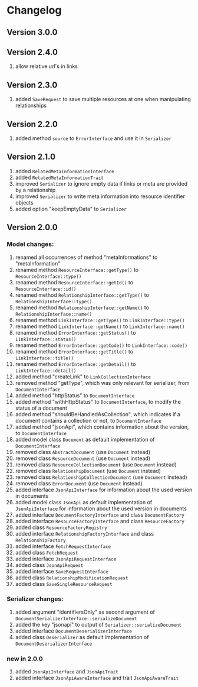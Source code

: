# Changelog

## Version 3.0.0


## Version 2.4.0
1. allow relative url's in links

## Version 2.3.0
1. added `SaveRequest` to save multiple resources at one when manipulating relationships

## Version 2.2.0
1. added method `source` to `ErrorInterface` and use it in `Serializer`

## Version 2.1.0
1. added `RelatedMetaInformationInterface`
1. added `RelatedMetaInformationTrait`
1. improved `Serializer` to ignore empty data if links or meta are provided by a relationship
1. improved `Serializer` to write meta information into resource identifier objects
1. added option "keepEmptyData" to `Serializer`

## Version 2.0.0
### Model changes:
1. renamed all occurrences of method "metaInformations" to "metaInformation"
1. renamed method ```ResourceInterface::getType()``` to ```ResourceInterface::type()```
1. renamed method ```ResourceInterface::getId()``` to ```ResourceInterface::id()```
1. renamed method ```RelationshipInterface::getType()``` to ```RelationshipInterface::type()```
1. renamed method ```RelationshipInterface::getName()``` to ```RelationshipInterface::name()```
1. renamed method ```LinkInterface::getType()``` to ```LinkInterface::type()```
1. renamed method ```LinkInterface::getName()``` to ```LinkInterface::name()```
1. renamed method ```ErrorInterface::getStatus()``` to ```LinkInterface::status()```
1. renamed method ```ErrorInterface::getCode()``` to ```LinkInterface::code()```
1. renamed method ```ErrorInterface::getTitle()``` to ```LinkInterface::title()```
1. renamed method ```ErrorInterface::getDetail()``` to ```LinkInterface::detail()```
1. added method "createLink" to ```LinkCollectionInterface```
1. removed method "getType", which was only relevant for serializer, from ```DocumentInterface```
1. added method "httpStatus" to ```DocumentInterface```
1. added method "withHttpStatus" to ```DocumentInterface```, to modify the status of a document
1. added method "shouldBeHandledAsCollection", which indicates if a document contains a collection or not, to ```DocumentInterface```
1. added method "jsonApi", which contains information about the version, to ```DocumentInterface```
1. added model class ```Document``` as default implementation of  ```DocumentInterface```
1. removed class ```AbstractDocument``` (use ```Document``` instead)
1. removed class ```ResourceDocument``` (use ```Document``` instead)
1. removed class ```ResourceCollectionDocument``` (use ```Document``` instead)
1. removed class ```RelationshipDocument``` (use ```Document``` instead)
1. removed class ```RelationshipCollectionDocument``` (use ```Document``` instead)
1. removed class ```ErrorDocument``` (use ```Document``` instead)
1. added interface ```JsonApiInterface``` for information about the used version in documents
1. added model class ```JsonApi``` as default implementation of ```JsonApiInterface``` for information about the used version in documents
1. added interface ```DocumentFactoryInterface``` and class ```DocumentFactory```
1. added interface ```ResourceFactoryInterface``` and class ```ResourceFactory```
1. added class ```ResourceFactoryRegistry```
1. added interface ```RelationshipFactoryInterface``` and class ```RelationshipFactory```
1. added interface `FetchRequestInterface`
1. added class `FetchRequest`
1. added interface `JsonApiRequestInterface`
1. added class `JsonApiRequest`
1. added interface `SaveRequestInterface`
1. added class `RelationshipModificationRequest`
1. added class `SaveSingleResourceRequest`

### Serializer changes:
1. added argument "identifiersOnly" as second argument of ```DocumentSerializerInterface::serializeDocument```
1. added the key "jsonapi" to output of ```Serializer::serializeDocument```
1. added interface ```DocumentDeserializerInterface```
1. added class ```Deserializer``` as default implementation of ```DocumentDeserializerInterface```

### new in 2.0.0
1. added ```JsonApiInterface``` and ```JsonApiTrait```
1. added interface ```JsonApiAwareInterface``` and trait ```JsonApiAwareTrait```
